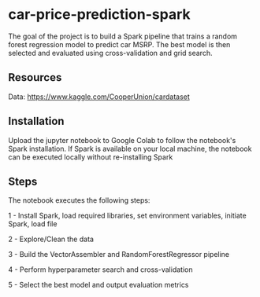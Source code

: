 # car-price-prediction-spark
The goal of the project is to build a Spark pipeline that trains a random forest regression model to predict car MSRP. The best model is then selected and evaluated using cross-validation and grid search.

## Resources
Data: https://www.kaggle.com/CooperUnion/cardataset

## Installation
Upload the jupyter notebook to Google Colab to follow the notebook's Spark installation. 
If Spark is available on your local machine, the notebook can be executed locally without re-installing Spark

## Steps

The notebook executes the following steps:

1 - Install Spark, load required libraries, set environment variables, initiate Spark, load file

2 - Explore/Clean the data

3 - Build the VectorAssembler and RandomForestRegressor pipeline

4 - Perform hyperparameter search and cross-validation

5 - Select the best model and output evaluation metrics



